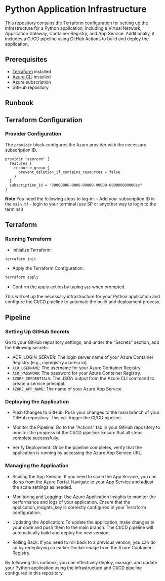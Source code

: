 # Python Application Infrastructure

This repository contains the Terraform configuration for setting up the infrastructure for a Python application, including a Virtual Network, Application Gateway, Container Registry, and App Service. Additionally, it includes a CI/CD pipeline using GitHub Actions to build and deploy the application.

## Prerequisites

- [Terraform](https://www.terraform.io/downloads.html) installed
- [Azure CLI](https://docs.microsoft.com/en-us/cli/azure/install-azure-cli) installed
- Azure subscription
- GitHub repository

## Runbook

## Terraform Configuration

### Provider Configuration

The `provider` block configures the Azure provider with the necessary subscription ID.

```hcl
provider "azurerm" {
  features {
    resource_group {
      prevent_deletion_if_contains_resources = false
    }
  }
  subscription_id = "00000000-0000-00000-00000-000000000000ss"
}
```

**Note** You need the following steps to log-in:
    - Add your subscription ID in the `main.tf` 
    - login to your terminal (use SP or anyother way to login to the terminal)

## Terraform

### Running Terraform

- Initialize Terraform:

```bash
terraform init
```

- Apply the Terraform Configuration:

```bash
terraform apply
```

- Confirm the apply action by typing `yes` when prompted.

This will set up the necessary infrastructure for your Python application and configure the CI/CD pipeline to automate the build and deployment process.


## Pipeline

### Setting Up GitHub Secrets
Go to your GitHub repository settings, and under the "Secrets" section, add the following secrets:

- ACR_LOGIN_SERVER: The login server name of your Azure Container Registry (e.g., myregistry.azurecr.io).
- `ACR_USERNAME`: The username for your Azure Container Registry.
- `ACR_PASSWORD`: The password for your Azure Container Registry.
- `AZURE_CREDENTIALS`: The JSON output from the Azure CLI command to create a service principal.
- `AZURE_APP_NAME`: The name of your Azure App Service.

### Deploying the Application

- Push Changes to GitHub: Push your changes to the main branch of your GitHub repository. This will trigger the CI/CD pipeline.

- Monitor the Pipeline: Go to the "Actions" tab in your GitHub repository to monitor the progress of the CI/CD pipeline. Ensure that all steps complete successfully.

- Verify Deployment: Once the pipeline completes, verify that the application is running by accessing the Azure App Service URL.

### Managing the Application

- Scaling the App Service: If you need to scale the App Service, you can do so from the Azure Portal. Navigate to your App Service and adjust the scale settings as needed.

- Monitoring and Logging: Use Azure Application Insights to monitor the performance and logs of your application. Ensure that the application_insights_key is correctly configured in your Terraform configuration.

- Updating the Application: To update the application, make changes to your code and push them to the main branch. The CI/CD pipeline will automatically build and deploy the new version.

- Rolling Back: If you need to roll back to a previous version, you can do so by redeploying an earlier Docker image from the Azure Container Registry.

By following this runbook, you can effectively deploy, manage, and update your Python application using the infrastructure and CI/CD pipeline configured in this repository.



